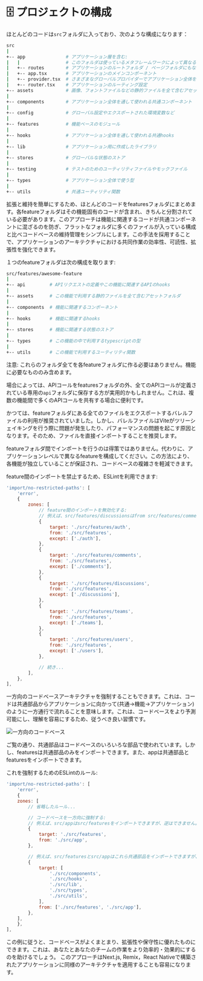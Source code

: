 # 🗄️ プロジェクトの構成

ほとんどのコードは`src`フォルダに入っており、次のような構成になります：

```sh
src
|
+-- app               # アプリケーション層を含む:
|   |                 # このフォルダは使っているメタフレームワークによって異なるかもしれません
|   +-- routes        # アプリケーションのルートフォルダ / ページフォルダにもなる
|   +-- app.tsx       # アプリケーションのメインコンポーネント
|   +-- provider.tsx  # さまざまなグローバルプロバイダーでアプリケーション全体をラップする、アプリケーションプロバイダー - 使っているメタフレームワークによって異なるかもしれません
|   +-- router.tsx    # アプリケーションのルーティング設定
+-- assets            # 画像、フォントファイルなどの静的ファイルを全て含むアセットフォルダ
|
+-- components        # アプリケーション全体を通して使われる共通コンポーネント
|
+-- config            # グローバル設定やエクスポートされた環境変数など
|
+-- features          # 機能ベースのモジュール
|
+-- hooks             # アプリケーション全体を通して使われる共通hooks
|
+-- lib               # アプリケーション用に作成したライブラリ
|
+-- stores            # グローバルな状態のストア
|
+-- testing           # テストのためのユーティリティファイルやモックファイル
|
+-- types             # アプリケーション全体で使う型
|
+-- utils             # 共通ユーティリティ関数
```

拡張と維持を簡単にするため、ほとんどのコードをfeaturesフォルダにまとめます。各featureフォルダはその機能固有のコードが含まれ、きちんと分割されている必要があります。このアプローチは機能に関連するコードが共通コンポーネントに混ざるのを防ぎ、フラットなフォルダに多くのファイルが入っている構成と比べコードベースの維持管理をシンプルにします。この手法を採用することで、アプリケーションのアーキテクチャにおける共同作業の効率性、可読性、拡張性を強化できます。

１つのfeatureフォルダは次の構成を取ります:

```sh
src/features/awesome-feature
|
+-- api         # APIリクエストの定義やこの機能に関連するAPIのhooks
|
+-- assets      # この機能で利用する静的ファイルを全て含むアセットフォルダ
|
+-- components  # 機能に関連するコンポーネント
|
+-- hooks       # 機能に関連するhooks
|
+-- stores      # 機能に関連する状態のストア
|
+-- types       # この機能の中で利用するtypescriptの型
|
+-- utils       # この機能で利用するユーティリティ関数
```

注意: これらのフォルダ全てを各featureフォルダに作る必要はありません。機能に必要なもののみ含めます。

場合によっては、APIコールをfeaturesフォルダの外、全てのAPIコールが定義されている専用の`api`フォルダに保存する方が実用的かもしれません。これは、複数の機能間で多くのAPIコールを共有する場合に便利です。

かつては、featureフォルダにある全てのファイルをエクスポートするバレルファイルの利用が推奨されていました。しかし、バレルファイルはViteがツリーシェイキングを行う際に問題が発生したり、パフォーマンスの問題を起こす原因となります。そのため、ファイルを直接インポートすることを推奨します。

featureフォルダ間でインポートを行うのは得策ではありません。代わりに、アプリケーションレベルで異なるfeatureを構成してください。この方法により、各機能が独立していることが保証され、コードベースの複雑さを軽減できます。

feature間のインポートを禁止するため、ESLintを利用できます:

```js
'import/no-restricted-paths': [
    'error',
    {
        zones: [
            // feature間のインポートを無効化する:
            // 例えば、src/features/discussionsはfrom src/features/commentsをインポートすべきではない、など。
            {
                target: './src/features/auth',
                from: './src/features',
                except: ['./auth'],
            },
            {
                target: './src/features/comments',
                from: './src/features',
                except: ['./comments'],
            },
            {
                target: './src/features/discussions',
                from: './src/features',
                except: ['./discussions'],
            },
            {
                target: './src/features/teams',
                from: './src/features',
                except: ['./teams'],
            },
            {
                target: './src/features/users',
                from: './src/features',
                except: ['./users'],
            },

            // 続き...
        ],
    },
],
```

一方向のコードベースアーキテクチャを強制することもできます。これは、コードは共通部品からアプリケーションに向かって(共通→機能→アプリケーション)のように一方通行で流れることを意味します。これは、コードベースをより予測可能にし、理解を容易にするため、従うべき良い習慣です。

![一方向のコードベース](./assets/unidirectional-codebase.png)

ご覧の通り、共通部品はコードベースのいろいろな部品で使われています。しかし、featuresは共通部品のみをインポートできます。また、appは共通部品とfeaturesをインポートできます。

これを強制するためのESLintのルール:

```js
'import/no-restricted-paths': [
    'error',
    {
    zones: [
        // 省略したルール...

        // コードベースを一方向に強制する:
        // 例えば、src/appはsrc/featuresをインポートできますが、逆はできません。
        {
            target: './src/features',
            from: './src/app',
        },

        // 例えば、src/featuresとsrc/appはこれら共通部品をインポートできますが、逆はできません。
        {
            target: [
                './src/components',
                './src/hooks',
                './src/lib',
                './src/types',
                './src/utils',
            ],
            from: ['./src/features', './src/app'],
        },
    ],
    },
],
```

この例に従うと、コードベースがよくまとまり、拡張性や保守性に優れたものにできます。これは、あなたとあなたのチームの作業をより効率的・効果的にするのを助けるでしょう。
このアプローチはNext.js, Remix，React Nativeで構築されたアプリケーションに同様のアーキテクチャを適用することも容易になります。
